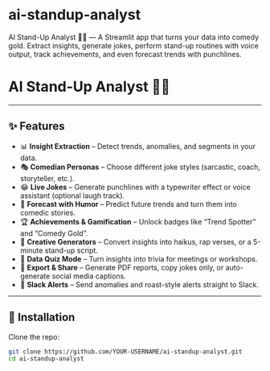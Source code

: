 # ai-standup-analyst
AI Stand-Up Analyst 🤖🎤 — A Streamlit app that turns your data into comedy gold. Extract insights, generate jokes, perform stand-up routines with voice output, track achievements, and even forecast trends with punchlines.

# AI Stand-Up Analyst 🤖🎤
---

## ✨ Features
- 📊 **Insight Extraction** – Detect trends, anomalies, and segments in your data.
- 🎭 **Comedian Personas** – Choose different joke styles (sarcastic, coach, storyteller, etc.).
- 😂 **Live Jokes** – Generate punchlines with a typewriter effect or voice assistant (optional laugh track).
- 🔮 **Forecast with Humor** – Predict future trends and turn them into comedic stories.
- 🏆 **Achievements & Gamification** – Unlock badges like “Trend Spotter” and “Comedy Gold”.
- 🎨 **Creative Generators** – Convert insights into haikus, rap verses, or a 5-minute stand-up script.
- 🧩 **Data Quiz Mode** – Turn insights into trivia for meetings or workshops.
- 📄 **Export & Share** – Generate PDF reports, copy jokes only, or auto-generate social media captions.
- 🔔 **Slack Alerts** – Send anomalies and roast-style alerts straight to Slack.

---

## 🚀 Installation

Clone the repo:

```bash
git clone https://github.com/YOUR-USERNAME/ai-standup-analyst.git
cd ai-standup-analyst

